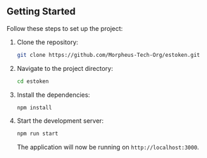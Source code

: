 ## Getting Started

Follow these steps to set up the project:

1. Clone the repository:

   ```bash
   git clone https://github.com/Morpheus-Tech-Org/estoken.git
   ```

2. Navigate to the project directory:

   ```bash
   cd estoken
   ```

3. Install the dependencies:

   ```bash
   npm install
   ```

4. Start the development server:

   ```bash
   npm run start
   ```

   The application will now be running on `http://localhost:3000`.
